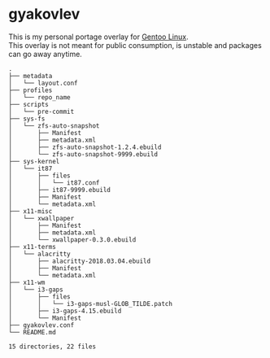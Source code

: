 # gyakovlev 
This is my personal portage overlay for [Gentoo Linux](https://gentoo.org/).  
This overlay is not meant for public consumption, is unstable and packages can go away anytime.  

[comment]: # (text below will be generated using pre-commit hook. this line is not visible when rendered.)
````
.
├── metadata
│   └── layout.conf
├── profiles
│   └── repo_name
├── scripts
│   └── pre-commit
├── sys-fs
│   └── zfs-auto-snapshot
│       ├── Manifest
│       ├── metadata.xml
│       ├── zfs-auto-snapshot-1.2.4.ebuild
│       └── zfs-auto-snapshot-9999.ebuild
├── sys-kernel
│   └── it87
│       ├── files
│       │   └── it87.conf
│       ├── it87-9999.ebuild
│       ├── Manifest
│       └── metadata.xml
├── x11-misc
│   └── xwallpaper
│       ├── Manifest
│       ├── metadata.xml
│       └── xwallpaper-0.3.0.ebuild
├── x11-terms
│   └── alacritty
│       ├── alacritty-2018.03.04.ebuild
│       ├── Manifest
│       └── metadata.xml
├── x11-wm
│   └── i3-gaps
│       ├── files
│       │   └── i3-gaps-musl-GLOB_TILDE.patch
│       ├── i3-gaps-4.15.ebuild
│       └── Manifest
├── gyakovlev.conf
└── README.md

15 directories, 22 files
````
